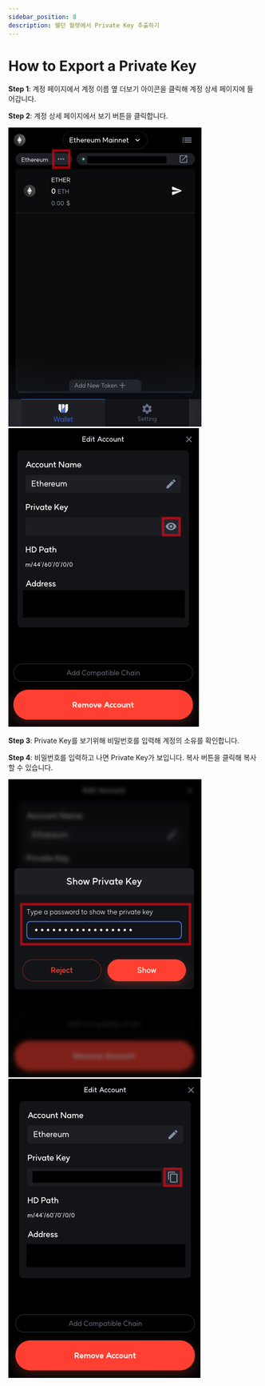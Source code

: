 ```yaml
---
sidebar_position: 8
description: 웰던 월렛에서 Private Key 추출하기
---
```


# How to Export a Private Key

**Step 1**: 계정 페이지에서 계정 이름 옆 더보기 아이콘을 클릭해 계정 상세 페이지에 들어갑니다.

**Step 2**: 계정 상세 페이지에서 보기 버튼을 클릭합니다.

![8_1](./img/8_1.png?raw=true '8_1')
![8_2](./img/8_2.png?raw=true '8_2')

**Step 3**: Private Key를 보기위해 비밀번호를 입력해 계정의 소유를 확인합니다.

**Step 4**: 비밀번호를 입력하고 나면 Private Key가 보입니다. 복사 버튼을 클릭해 복사할 수 있습니다.

![8_3](./img/8_3.png?raw=true '8_3')
![8_4](./img/8_4.png?raw=true '8_4')

